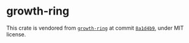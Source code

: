 # growth-ring

This crate is vendored from [`growth-ring`](https://github.com/Determinant/growth-ring) at commit [`8a1d4b9`](https://github.com/Determinant/growth-ring/commit/8a1d4b9d3a06449b02127645c2110accc9d5390d), under MIT license.